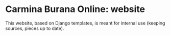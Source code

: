 # Carmina Burana Online: website

This website, based on Django templates, is meant for internal use (keeping sources, pieces up to date).